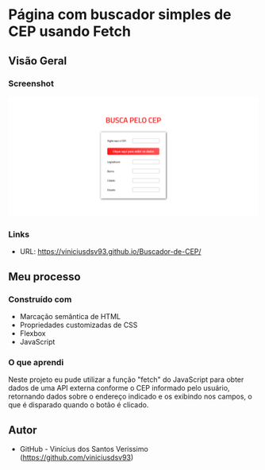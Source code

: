 # Página com buscador simples de CEP usando Fetch

## Visão Geral

### Screenshot

![](./screenshot.png)

### Links

- URL: https://viniciusdsv93.github.io/Buscador-de-CEP/

## Meu processo

### Construído com

- Marcação semântica de HTML
- Propriedades customizadas de CSS
- Flexbox
- JavaScript

### O que aprendi

Neste projeto eu pude utilizar a função "fetch" do JavaScript para obter dados de uma API externa conforme o CEP informado pelo usuário, retornando dados sobre o endereço indicado e os exibindo nos campos, o que é disparado quando o botão é clicado.

## Autor

- GitHub - Vinícius dos Santos Verissimo (https://github.com/viniciusdsv93)
